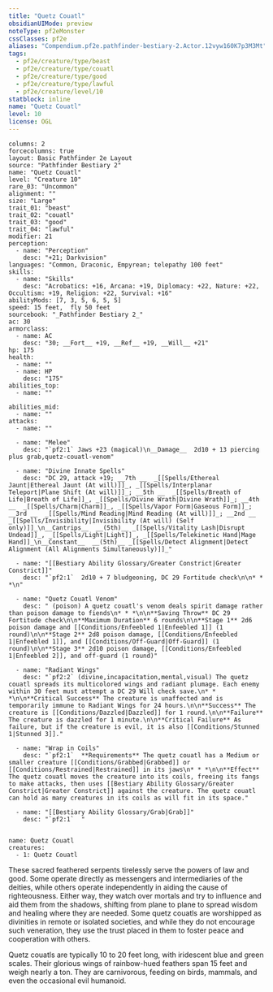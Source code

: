 ```yaml
---
title: "Quetz Couatl"
obsidianUIMode: preview
noteType: pf2eMonster
cssClasses: pf2e
aliases: "Compendium.pf2e.pathfinder-bestiary-2.Actor.12vyw160K7p3M3Mt" 
tags:
  - pf2e/creature/type/beast
  - pf2e/creature/type/couatl
  - pf2e/creature/type/good
  - pf2e/creature/type/lawful
  - pf2e/creature/level/10
statblock: inline
name: "Quetz Couatl"
level: 10
license: OGL
---
```


```statblock
columns: 2
forcecolumns: true
layout: Basic Pathfinder 2e Layout
source: "Pathfinder Bestiary 2"
name: "Quetz Couatl"
level: "Creature 10"
rare_03: "Uncommon"
alignment: ""
size: "Large"
trait_01: "beast"
trait_02: "couatl"
trait_03: "good"
trait_04: "lawful"
modifier: 21
perception:
  - name: "Perception"
    desc: "+21; Darkvision"
languages: "Common, Draconic, Empyrean; telepathy 100 feet"
skills:
  - name: "Skills"
    desc: "Acrobatics: +16, Arcana: +19, Diplomacy: +22, Nature: +22, Occultism: +19, Religion: +22, Survival: +16"
abilityMods: [7, 3, 5, 6, 5, 5]
speed: 15 feet,  fly 50 feet
sourcebook: "_Pathfinder Bestiary 2_"
ac: 30
armorclass:
  - name: AC
    desc: "30; __Fort__ +19, __Ref__ +19, __Will__ +21"
hp: 175
health:
  - name: ""
  - name: HP
    desc: "175"
abilities_top:
  - name: ""

abilities_mid:
  - name: ""
attacks:
  - name: ""

  - name: "Melee"
    desc: "`pf2:1` Jaws +23 (magical)\n__Damage__  2d10 + 13 piercing plus grab,quetz-couatl-venom"

  - name: "Divine Innate Spells"
    desc: "DC 29, attack +19; __7th __  _[[Spells/Ethereal Jaunt|Ethereal Jaunt (At will)]]_, _[[Spells/Interplanar Teleport|Plane Shift (At will)]]_; __5th __  _[[Spells/Breath of Life|Breath of Life]]_, _[[Spells/Divine Wrath|Divine Wrath]]_; __4th __  _[[Spells/Charm|Charm]]_, _[[Spells/Vapor Form|Gaseous Form]]_; __3rd __  _[[Spells/Mind Reading|Mind Reading (At will)]]_; __2nd __  _[[Spells/Invisibility|Invisibility (At will) (Self only)]]_\n__Cantrips__  __(5th)__ _[[Spells/Vitality Lash|Disrupt Undead]]_, _[[Spells/Light|Light]]_, _[[Spells/Telekinetic Hand|Mage Hand]]_\n__Constant__  __(5th)__ _[[Spells/Detect Alignment|Detect Alignment (All Alignments Simultaneously)]]_"

  - name: "[[Bestiary Ability Glossary/Greater Constrict|Greater Constrict]]"
    desc: "`pf2:1`  2d10 + 7 bludgeoning, DC 29 Fortitude check\n\n* * *\n"

  - name: "Quetz Couatl Venom"
    desc: " (poison) A quetz couatl's venom deals spirit damage rather than poison damage to fiends\n* * *\n\n**Saving Throw** DC 29 Fortitude check\n\n**Maximum Duration** 6 rounds\n\n**Stage 1** 2d6 poison damage and [[Conditions/Enfeebled 1|Enfeebled 1]] (1 round)\n\n**Stage 2** 2d8 poison damage, [[Conditions/Enfeebled 1|Enfeebled 1]], and [[Conditions/Off-Guard|Off-Guard]] (1 round)\n\n**Stage 3** 2d10 poison damage, [[Conditions/Enfeebled 1|Enfeebled 2]], and off-guard (1 round)"

  - name: "Radiant Wings"
    desc: "`pf2:2` (divine,incapacitation,mental,visual) The quetz couatl spreads its multicolored wings and radiant plumage. Each enemy within 30 feet must attempt a DC 29 Will check save.\n* * *\n\n**Critical Success** The creature is unaffected and is temporarily immune to Radiant Wings for 24 hours.\n\n**Success** The creature is [[Conditions/Dazzled|Dazzled]] for 1 round.\n\n**Failure** The creature is dazzled for 1 minute.\n\n**Critical Failure** As failure, but if the creature is evil, it is also [[Conditions/Stunned 1|Stunned 3]]."

  - name: "Wrap in Coils"
    desc: "`pf2:1`  **Requirements** The quetz couatl has a Medium or smaller creature [[Conditions/Grabbed|Grabbed]] or [[Conditions/Restrained|Restrained]] in its jaws\n* * *\n\n**Effect** The quetz couatl moves the creature into its coils, freeing its fangs to make attacks, then uses [[Bestiary Ability Glossary/Greater Constrict|Greater Constrict]] against the creature. The quetz couatl can hold as many creatures in its coils as will fit in its space."

  - name: "[[Bestiary Ability Glossary/Grab|Grab]]"
    desc: "`pf2:1`  "
 
```

```encounter-table
name: Quetz Couatl
creatures:
  - 1: Quetz Couatl
```



These sacred feathered serpents tirelessly serve the powers of law and good. Some operate directly as messengers and intermediaries of the deities, while others operate independently in aiding the cause of righteousness. Either way, they watch over mortals and try to influence and aid them from the shadows, shifting from plane to plane to spread wisdom and healing where they are needed. Some quetz couatls are worshipped as divinities in remote or isolated societies, and while they do not encourage such veneration, they use the trust placed in them to foster peace and cooperation with others.

Quetz couatls are typically 10 to 20 feet long, with iridescent blue and green scales. Their glorious wings of rainbow-hued feathers span 15 feet and weigh nearly a ton. They are carnivorous, feeding on birds, mammals, and even the occasional evil humanoid.
